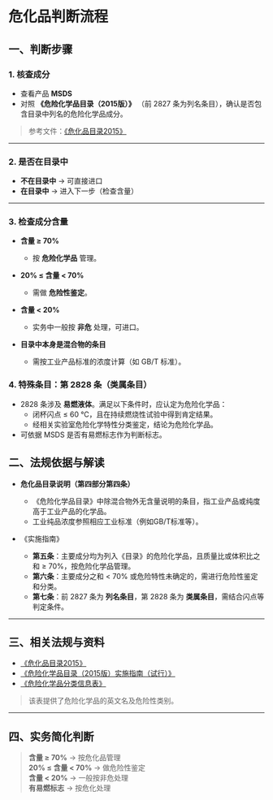 # 危化品判断流程

## 一、判断步骤

### 1. 核查成分

- 查看产品 **MSDS**
- 对照 **《危险化学品目录（2015版）》** （前 2827 条为列名条目），确认是否包含目录中列名的危险化学品成分。
> 参考文件：[《危化品目录2015》](危险化学品目录（2015版）关联联合国UN编号.pdf)

---

### 2. 是否在目录中

- **不在目录中** -> 可直接进口
- **在目录中** -> 进入下一步（检查含量）

---

### 3. 检查成分含量

- **含量 ≥ 70%**
  - 按 **危险化学品** 管理。

- **20% ≤ 含量 < 70%**
  - 需做 **危险性鉴定**。

- **含量 < 20%**
  - 实务中一般按 **非危** 处理，可进口。

- **目录中本身是混合物的条目**
  - 需按工业产品标准的浓度计算（如 GB/T 标准）。

### 4. 特殊条目：第 2828 条（类属条目）

- 2828 条涉及 **易燃液体**。满足以下条件时，应认定为危险化学品：
  - 闭杯闪点 ≤ 60 ℃，且在持续燃烧性试验中得到肯定结果。
  - 经相关实验室危险化学特性分类鉴定，结论为危险化学品。
- 可依据 MSDS 是否有易燃标志作为判断标志。

## 二、法规依据与解读

- **危化品目录说明（第四部分第四条）**
  - 《危险化学品目录》中除混合物外无含量说明的条目，指工业产品或纯度高于工业产品的化学品。
  - 工业纯品浓度参照相应工业标准（例如GB/T标准等）。

- 《实施指南》
  - **第五条**：主要成分均为列入《目录》的危险化学品，且质量比或体积比之和 ≥ 70%，按危险化学品管理。
  - **第六条**：主要成分之和 < 70% 或危险特性未确定的，需进行危险性鉴定和分类。
  - **第七条**：前 2827 条为 **列名条目**，第 2828 条为 **类属条目**，需结合闪点等判定条件。

---

## 三、相关法规与资料

- [《危化品目录2015》](危险化学品目录（2015版）关联联合国UN编号.pdf)  
- [《危险化学品目录（2015版）实施指南（试行）》](https://www.mem.gov.cn/gk/gwgg/agwzlfl/gfxwj/2015/201509/t20150902_242909.shtml) 
- [《危险化学品分类信息表》](危险化学品分类信息表.pdf)
> 该表提供了危险化学品的英文名及危险性类别。

---

## 四、实务简化判断

> **含量 ≥ 70%** → 按危化品管理  
> **20% ≤ 含量 < 70%** → 做危险性鉴定  
> **含量 < 20%** → 一般按非危处理  
> **有易燃标志** → 按危化处理
